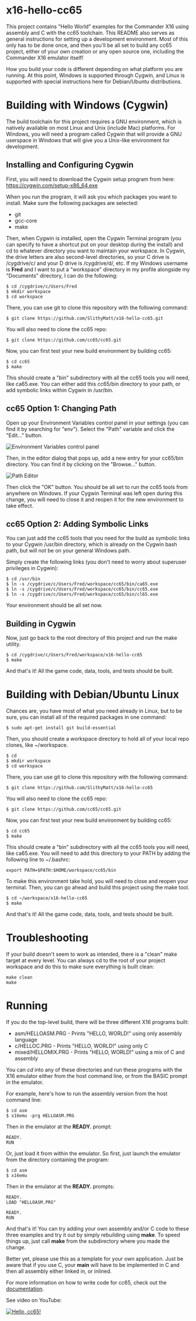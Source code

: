 # x16-hello-cc65
This project contains "Hello World" examples for the Commander X16
using assembly and C with the cc65 toolchain. This README also serves as
general instructions for setting up a development environment. Most of this
only has to be done once, and then you'll be all set to build any cc65 project,
either of your own creation or any open source one, including the Commander X16
emulator itself!

How you build your code is different depending on what platform you are running.
At this point, Windows is supported through Cygwin, and Linux is supported with
special instructions here for Debian/Ubuntu distributions.

# Building with Windows (Cygwin)

The build toolchain for this project requires a GNU environment, which is
natively available on most Linux and Unix (include Mac) platforms. For
Windows, you will need a program called Cygwin that will provide a GNU
userspace in Windows that will give you a Unix-like environment for development.

## Installing and Configuring Cygwin

First, you will need to download the Cygwin setup program from here:
https://cygwin.com/setup-x86_64.exe

When you run the program, it will ask you which packages you want to install.
Make sure the following packages are selected:

- git
- gcc-core
- make

Then, when Cygwin is installed, open the Cygwin Terminal program (you can
specify to have a shortcut put on your desktop during the install) and cd
to whatever directory you want to maintain your workspace. In Cygwin, the
drive letters are also second-level directories, so your C drive is /cygdrive/c/
and your D drive is /cygdrive/d/, etc. If my Windows username is **Fred** and
I want to put a "workspace" directory in my profile alongside my "Documents"
directory, I can do the following:

```
$ cd /cygdrive/c/Users/Fred
$ mkdir workspace
$ cd workspace
```

There, you can use git to clone this repository with the following command:

```
$ git clone https://github.com/SlithyMatt/x16-hello-cc65.git
```

You will also need to clone the cc65 repo:

```
$ git clone https://github.com/cc65/cc65.git
```

Now, you can first test your new build environment by building cc65:

```
$ cd cc65
$ make
```

This should create a "bin" subdirectory with all the cc65 tools you will need,
like ca65.exe. You can either add this cc65/bin directory to your path, or add
symbolic links within Cygwin in /usr/bin.

## cc65 Option 1: Changing Path

Open up your Environment Variables control panel in your settings (you can find it by searching for "env"). Select the "Path" variable and click the "Edit..." button.

![Environment Variables control panel](env.png)

Then, in the editor dialog that pops up, add a new entry for your cc65/bin directory.
You can find it by clicking on the "Browse..." button.

![Path Editor](path.png)

Then click the "OK" button. You should be all set to run the cc65 tools from anywhere on Windows.
If your Cygwin Terminal was left open during this change, you will need to close it
and reopen it for the new environment to take effect.

## cc65 Option 2: Adding Symbolic Links

You can just add the cc65 tools that you need for the build as symbolic links to your Cygwin /usr/bin directory, which is already on the Cygwin bash path, but will not be on your general Windows
path.

Simply create the following links (you don't need to worry about superuser privileges in Cygwin):

```
$ cd /usr/bin
$ ln -s /cygdrive/c/Users/Fred/workspace/cc65/bin/ca65.exe
$ ln -s /cygdrive/c/Users/Fred/workspace/cc65/bin/cc65.exe
$ ln -s /cygdrive/c/Users/Fred/workspace/cc65/bin/cl65.exe
```

Your environment should be all set now.

## Building in Cygwin

Now, just go back to the root directory of this project and run the make utility.

```
$ cd /cygdrive/c/Users/Fred/workspace/x16-hello-cc65
$ make
```

And that's it! All the game code, data, tools, and tests should be built.

# Building with Debian/Ubuntu Linux

Chances are, you have most of what you need already in Linux, but to be sure,
you can install all of the required packages in one command:

```
$ sudo apt-get install git build-essential
```

Then, you should create a workspace directory to hold all of your local repo
clones, like ~/workspace.

```
$ cd
$ mkdir workspace
$ cd workspace
```

There, you can use git to clone this repository with the following command:

```
$ git clone https://github.com/SlithyMatt/x16-hello-cc65
```

You will also need to clone the cc65 repo:

```
$ git clone https://github.com/cc65/cc65.git
```

Now, you can first test your new build environment by building cc65:

```
$ cd cc65
$ make
```

This should create a "bin" subdirectory with all the cc65 tools you will need,
like ca65.exe. You will need to add this directory to your PATH by adding the following
line to ~/.bashrc:

```
export PATH=$PATH:$HOME/workspace/cc65/bin
```

To make this environment take hold, you will need to close and reopen your terminal.
Then, you can go ahead and build this project using the make tool.

```
$ cd ~/workspace/x16-hello-cc65
$ make
```

And that's it! All the game code, data, tools, and tests should be built.

# Troubleshooting

If your build doesn't seem to work as intended, there is a "clean" make target
at every level. You can always cd to the root of your project workspace and
do this to make sure everything is built clean:

```
make clean
make
```

# Running

If you do the top-level build, there will be three different X16 programs
built:

* asm/HELLOASM.PRG - Prints "HELLO, WORLD!" using only assembly language
* c/HELLOC.PRG - Prints "HELLO, WORLD!" using only C
* mixed/HELLOMIX.PRG - Prints "HELLO, WORLD!" using a mix of C and assembly

You can *cd* into any of these directories and run these programs with the
X16 emulator either from the host command line, or from the BASIC prompt
in the emulator.

For example, here's how to run the assembly version from the host command line:

```
$ cd asm
$ x16emu -prg HELLOASM.PRG
```

Then in the emulator at the **READY.** prompt:

```
READY.
RUN
```

Or, just load it from within the emulator. So first, just launch the emulator from
the directory containing the program:

```
$ cd asm
$ x16emu
```

Then in the emulator at the **READY.** prompts:

```
READY.
LOAD "HELLOASM.PRG"

READY.
RUN
```

And that's it! You can try adding your own assembly and/or C code to these
three examples and try it out by simply rebuilding using **make**. To speed
things up, just call **make** from the subdirectory where you made the change.

Better yet, please use this as a template for your own application. Just be
aware that if you use C, your **main** will have to be implemented in C and
then all assembly either linked in, or inlined.

For more information on how to write code for cc65, check out the
[documentation](https://cc65.github.io/doc/).

See video on YouTube:

[![Hello, cc65!](http://img.youtube.com/vi/t0jU2MjvCM0/0.jpg)](https://youtu.be/t0jU2MjvCM0)
